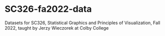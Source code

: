 # SC326-fa2022-data
Datasets for SC326, Statistical Graphics and Principles of Visualization, Fall 2022, taught by Jerzy Wieczorek at Colby College
